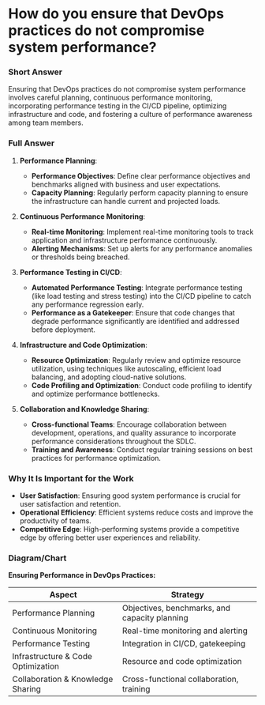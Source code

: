 # How do you ensure that DevOps practices do not compromise system performance?

### Short Answer
Ensuring that DevOps practices do not compromise system performance involves careful planning, continuous performance monitoring, incorporating performance testing in the CI/CD pipeline, optimizing infrastructure and code, and fostering a culture of performance awareness among team members.

### Full Answer
1. **Performance Planning**:
    - **Performance Objectives**: Define clear performance objectives and benchmarks aligned with business and user expectations.
    - **Capacity Planning**: Regularly perform capacity planning to ensure the infrastructure can handle current and projected loads.

2. **Continuous Performance Monitoring**:
    - **Real-time Monitoring**: Implement real-time monitoring tools to track application and infrastructure performance continuously.
    - **Alerting Mechanisms**: Set up alerts for any performance anomalies or thresholds being breached.

3. **Performance Testing in CI/CD**:
    - **Automated Performance Testing**: Integrate performance testing (like load testing and stress testing) into the CI/CD pipeline to catch any performance regression early.
    - **Performance as a Gatekeeper**: Ensure that code changes that degrade performance significantly are identified and addressed before deployment.

4. **Infrastructure and Code Optimization**:
    - **Resource Optimization**: Regularly review and optimize resource utilization, using techniques like autoscaling, efficient load balancing, and adopting cloud-native solutions.
    - **Code Profiling and Optimization**: Conduct code profiling to identify and optimize performance bottlenecks.

5. **Collaboration and Knowledge Sharing**:
    - **Cross-functional Teams**: Encourage collaboration between development, operations, and quality assurance to incorporate performance considerations throughout the SDLC.
    - **Training and Awareness**: Conduct regular training sessions on best practices for performance optimization.

### Why It Is Important for the Work
- **User Satisfaction**: Ensuring good system performance is crucial for user satisfaction and retention.
- **Operational Efficiency**: Efficient systems reduce costs and improve the productivity of teams.
- **Competitive Edge**: High-performing systems provide a competitive edge by offering better user experiences and reliability.

### Diagram/Chart
**Ensuring Performance in DevOps Practices:**

| Aspect                   | Strategy                                     |
|--------------------------|----------------------------------------------|
| Performance Planning     | Objectives, benchmarks, and capacity planning |
| Continuous Monitoring    | Real-time monitoring and alerting            |
| Performance Testing      | Integration in CI/CD, gatekeeping            |
| Infrastructure & Code Optimization | Resource and code optimization          |
| Collaboration & Knowledge Sharing  | Cross-functional collaboration, training |